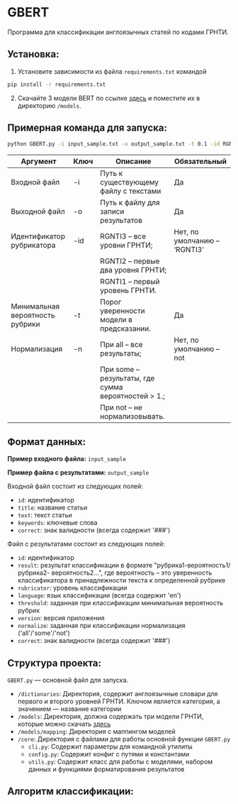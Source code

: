 # GBERT
Программа для классификации англоязычных статей по кодами ГРНТИ.

## Установка:

1. Установите зависимости из файла `requirements.txt` командой
 ```bash
pip install -r requirements.txt
 ```
2. Скачайте 3 модели BERT по ссылке [здесь](https://huggingface.co/Wilstonio/GBERT_1/tree/main) и поместите их в директорию `/models`.

## Примерная команда для запуска:

```bash
python GBERT.py -i input_sample.txt -o output_sample.txt -t 0.1 -id RGNTI3 -n not
```

| Аргумент                            | Ключ | Описание                                               | Обязательный |
|-------------------------------------|------|--------------------------------------------------------|--------------|
| Входной файл                       | -i   | Путь к существующему файлу с текстами                 | Да           |
| Выходной файл                      | -o   | Путь к файлу для записи результатов                   | Да           |
| Идентификатор рубрикатора          | -id  | RGNTI3 – все уровни ГРНТИ;                            | Нет, по умолчанию – ‘RGNTI3’ |
|                                     |      | RGNTI2 – первые два уровня ГРНТИ;                     |              |
|                                     |      | RGNTI1 – первый уровень ГРНТИ.                        |              |
| Минимальная вероятность рубрики    | -t   | Порог уверенности модели в предсказании.              | Да           |
| Нормализация                       | -n   | При all – все результаты;                             | Нет, по умолчанию – not |
|                                     |      | При some – результаты, где сумма вероятностей > 1.;   |              |
|                                     |      | При not – не нормализовывать.                         |              |

## Формат данных:

**Пример входного файла:** `input_sample`

**Пример файла с результатами:** `output_sample`

Входной файл состоит из следующих полей:

- `id`: идентификатор
- `title`: название статьи
- `text`: текст статьи
- `keywords`: ключевые слова
- `correct`: знак валидности (всегда содержит '###')

Файл с результатами состоит из следующих полей:

- `id`: идентификатор
- `result`: результат классификации в формате "рубрика1-вероятность1/рубрика2-
вероятность2...", где вероятность – это уверенность классификатора в 
принадлежности текста к определенной рубрике
- `rubricator`: уровень классификации
- `language`: язык классификации (всегда содержит 'en')
- `threshold`:  заданная при классификации минимальная вероятность рубрик
- `version`:  версия приложения
- `normalize`:  заданная при классификации нормализация ('all'/'some'/'not')
- `correct`: знак валидности (всегда содержит '###')

## Структура проекта:

`GBERT.py` — основной файл для запуска.
- `/dictionaries`: Директория, содержит англоязычные словари для первого и второго уровней ГРНТИ. Ключом является категория, а значением — название категории
- `/models`: Директория, должна содержать три модели ГРНТИ, которые можно скачать [здесь](https://huggingface.co/Wilstonio/GBERT_1/tree/main)
- `/models/mapping`: Директория с маппингом моделей
- `/core`: Директория с файлами для работы основной функции `GBERT.py`
    - `cli.py`: Содержит параметры для командной утилиты
    - `config.py`: Содержит конфиг с путями и константами
    - `utils.py`: Содержит класс для работы с моделями, набором данных и функциями форматирования результатов
 
 ## Алгоритм классификации:

 

    

